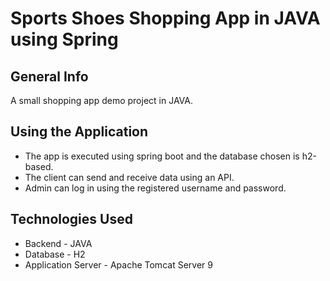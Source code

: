 # Sports Shoes Shopping App in JAVA using Spring
## General Info
A small shopping app demo project in JAVA.
## Using the Application
- The app is executed using spring boot and the database chosen is h2-based.
- The client can send and receive data using an API.
- Admin can log in using the registered username and password.
## Technologies Used
+ Backend - JAVA
+ Database - H2
+ Application Server - Apache Tomcat Server 9

